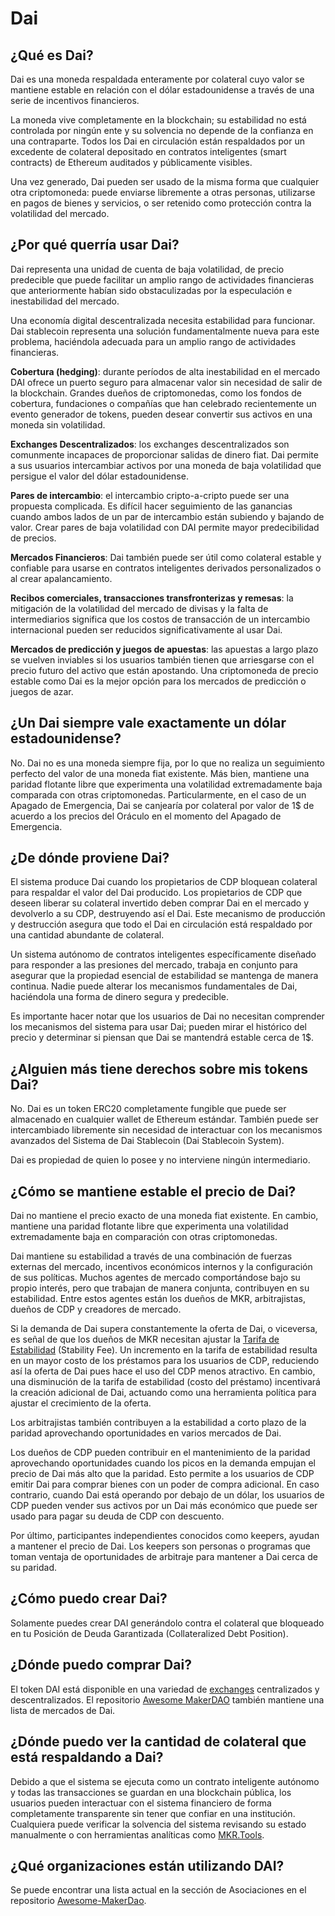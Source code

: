 # Dai

## ¿Qué es Dai?

Dai es una moneda respaldada enteramente por colateral cuyo valor se mantiene estable en relación con el dólar estadounidense a través de una serie de incentivos financieros.

La moneda vive completamente en la blockchain; su estabilidad no está controlada por ningún ente y su solvencia no depende de la confianza en una contraparte. Todos los Dai en circulación están respaldados por un excedente de colateral depositado en contratos inteligentes \(smart contracts\) de Ethereum auditados y públicamente visibles.

Una vez generado, Dai pueden ser usado de la misma forma que cualquier otra criptomoneda: puede enviarse libremente a otras personas, utilizarse en pagos de bienes y servicios, o ser retenido como protección contra la volatilidad del mercado.

## ¿Por qué querría usar Dai?

Dai representa una unidad de cuenta de baja volatilidad, de precio predecible que puede facilitar un amplio rango de actividades financieras que anteriormente habían sido obstaculizadas por la especulación e inestabilidad del mercado.

Una economía digital descentralizada necesita estabilidad para funcionar. Dai stablecoin representa una solución fundamentalmente nueva para este problema, haciéndola adecuada para un amplio rango de actividades financieras.

**Cobertura \(hedging\)**: durante períodos de alta inestabilidad en el mercado DAI ofrece un puerto seguro para almacenar valor sin necesidad de salir de la blockchain. Grandes dueños de criptomonedas, como los fondos de cobertura, fundaciones o compañías que han celebrado recientemente un evento generador de tokens, pueden desear convertir sus activos en una moneda sin volatilidad.

**Exchanges Descentralizados**: los exchanges descentralizados son comunmente incapaces de proporcionar salidas de dinero fiat. Dai permite a sus usuarios intercambiar activos por una moneda de baja volatilidad que persigue el valor del dólar estadounidense.

**Pares de intercambio**: el intercambio cripto-a-cripto puede ser una propuesta complicada. Es difícil hacer seguimiento de las ganancias cuando ambos lados de un par de intercambio están subiendo y bajando de valor. Crear pares de baja volatilidad con DAI permite mayor predecibilidad de precios.

**Mercados Financieros**: Dai también puede ser útil como colateral estable y confiable para usarse en contratos inteligentes derivados personalizados o al crear apalancamiento.

**Recibos comerciales, transacciones transfronterizas y remesas**: la mitigación de la volatilidad del mercado de divisas y la falta de intermediarios significa que los costos de transacción de un intercambio internacional pueden ser reducidos significativamente al usar Dai.

**Mercados de predicción y juegos de apuestas**: las apuestas a largo plazo se vuelven inviables si los usuarios también tienen que arriesgarse con el precio futuro del activo que están apostando. Una criptomoneda de precio estable como Dai es la mejor opción para los mercados de predicción o juegos de azar.

## ¿Un Dai siempre vale exactamente un dólar estadounidense?

No. Dai no es una moneda siempre fija, por lo que no realiza un seguimiento perfecto del valor de una moneda fiat existente. Más bien, mantiene una paridad flotante libre que experimenta una volatilidad extremadamente baja comparada con otras criptomonedas. Particularmente, en el caso de un Apagado de Emergencia, Dai se canjearía por colateral por valor de 1\$ de acuerdo a los precios del Oráculo en el momento del Apagado de Emergencia.

## ¿De dónde proviene Dai?

El sistema produce Dai cuando los propietarios de CDP bloquean colateral para respaldar el valor del Dai producido. Los propietarios de CDP que deseen liberar su colateral invertido deben comprar Dai en el mercado y devolverlo a su CDP, destruyendo así el Dai. Este mecanismo de producción y destrucción asegura que todo el Dai en circulación está respaldado por una cantidad abundante de colateral.

Un sistema autónomo de contratos inteligentes específicamente diseñado para responder a las presiones del mercado, trabaja en conjunto para asegurar que la propiedad esencial de estabilidad se mantenga de manera continua. Nadie puede alterar los mecanismos fundamentales de Dai, haciéndola una forma de dinero segura y predecible.

Es importante hacer notar que los usuarios de Dai no necesitan comprender los mecanismos del sistema para usar Dai; pueden mirar el histórico del precio y determinar si piensan que Dai se mantendrá estable cerca de 1\$.

## ¿Alguien más tiene derechos sobre mis tokens Dai?

No. Dai es un token ERC20 completamente fungible que puede ser almacenado en cualquier wallet de Ethereum estándar. También puede ser intercambiado libremente sin necesidad de interactuar con los mecanismos avanzados del Sistema de Dai Stablecoin \(Dai Stablecoin System\).

Dai es propiedad de quien lo posee y no interviene ningún intermediario.

## ¿Cómo se mantiene estable el precio de Dai?

Dai no mantiene el precio exacto de una moneda fiat existente. En cambio, mantiene una paridad flotante libre que experimenta una volatilidad extremadamente baja en comparación con otras criptomonedas.

Dai mantiene su estabilidad a través de una combinación de fuerzas externas del mercado, incentivos económicos internos y la configuración de sus políticas. Muchos agentes de mercado comportándose bajo su propio interés, pero que trabajan de manera conjunta, contribuyen en su estabilidad. Entre estos agentes están los dueños de MKR, arbitrajistas, dueños de CDP y creadores de mercado.

Si la demanda de Dai supera constantemente la oferta de Dai, o viceversa, es señal de que los dueños de MKR necesitan ajustar la [Tarifa de Estabilidad](https://github.com/makerdao/community/tree/ce3e44fd9627f03acf0a2da9a1d08eb703967ab3/faqs/es/stability-fee.md) \(Stability Fee\). Un incremento en la tarifa de estabilidad resulta en un mayor costo de los préstamos para los usuarios de CDP, reduciendo así la oferta de Dai pues hace el uso del CDP menos atractivo. En cambio, una disminución de la tarifa de estabilidad \(costo del préstamo\) incentivará la creación adicional de Dai, actuando como una herramienta política para ajustar el crecimiento de la oferta.

Los arbitrajistas también contribuyen a la estabilidad a corto plazo de la paridad aprovechando oportunidades en varios mercados de Dai.

Los dueños de CDP pueden contribuir en el mantenimiento de la paridad aprovechando oportunidades cuando los picos en la demanda empujan el precio de Dai más alto que la paridad. Esto permite a los usuarios de CDP emitir Dai para comprar bienes con un poder de compra adicional. En caso contrario, cuando Dai está operando por debajo de un dólar, los usuarios de CDP pueden vender sus activos por un Dai más económico que puede ser usado para pagar su deuda de CDP con descuento.

Por último, participantes independientes conocidos como keepers, ayudan a mantener el precio de Dai. Los keepers son personas o programas que toman ventaja de oportunidades de arbitraje para mantener a Dai cerca de su paridad.

## ¿Cómo puedo crear Dai?

Solamente puedes crear DAI generándolo contra el colateral que bloqueado en tu Posición de Deuda Garantizada \(Collateralized Debt Position\).

## ¿Dónde puedo comprar Dai?

El token DAI está disponible en una variedad de [exchanges](https://coinmarketcap.com/currencies/dai/#markets) centralizados y descentralizados. El repositorio [Awesome MakerDAO](https://github.com/makerdao/awesome-makerdao#trade-your-dai) también mantiene una lista de mercados de Dai.

## ¿Dónde puedo ver la cantidad de colateral que está respaldando a Dai?

Debido a que el sistema se ejecuta como un contrato inteligente autónomo y todas las transacciones se guardan en una blockchain pública, los usuarios pueden interactuar con el sistema financiero de forma completamente transparente sin tener que confiar en una institución. Cualquiera puede verificar la solvencia del sistema revisando su estado manualmente o con herramientas analíticas como [MKR.Tools](https://mkr.tools/).

## ¿Qué organizaciones están utilizando DAI?

Se puede encontrar una lista actual en la sección de Asociaciones en el repositorio [Awesome-MakerDao](https://github.com/makerdao/awesome-makerdao).
